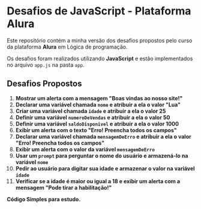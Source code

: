 # Desafios de JavaScript - Plataforma Alura

Este repositório contém a minha versão dos desafios propostos pelo curso da plataforma **Alura** em Lógica de programação.

Os desafios foram realizados utilizando **JavaScript** e estão implementados no arquivo `app.js` na pasta `app`.

## Desafios Propostos

1. **Mostrar um alerta com a mensagem "Boas vindas ao nosso site!"**
2. **Declarar uma variável chamada `nome` e atribuir a ela o valor "Lua"**   
3. **Criar uma variável chamada `idade` e atribuir a ela o valor 25**  
4. **Definir uma variável `numeroDeVendas` e atribuir a ela o valor 50**
5. **Definir uma variável `saldoDisponivel` e atribuir a ela o valor 1000**
6. **Exibir um alerta com o texto "Erro! Preencha todos os campos"**
7. **Declarar uma variável chamada `mensagemDeErro` e atribuir a ela o valor "Erro! Preencha todos os campos"**
8. **Exibir um alerta com o valor da variável `mensagemDeErro`**
9. **Usar um `prompt` para perguntar o nome do usuário e armazená-lo na variável `nome`**
10. **Pedir ao usuário para digitar sua idade e armazenar o valor na variável `idade`**
11. **Verificar se a idade é maior ou igual a 18 e exibir um alerta com a mensagem "Pode tirar a habilitação!"**


**Código Simples para estudo.**
